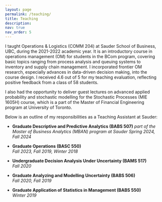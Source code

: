 ```yaml
---
layout: page
permalink: /teaching/
title: Teaching
description:
nav: true
nav_order: 5
---
```



I taught Operations & Logistics (COMM 204) at Sauder School of Business, UBC, during the 2021-2022 academic year. It is an introductory course in operations management (OM) for students in the BCom program, covering basic topics ranging from process analysis and queuing systems to inventory and supply chain management. I incorporated frontier OM research, especially advances in data-driven decision making, into the course design. 
I received 4.6 out of 5 for my teaching evaluation, reflecting positive feedback from a class of 58 students.

I also had the opportunity to deliver guest lectures on advanced applied probability and stochastic modelling  for the Stochastic Processes (MIE 1605H) course, which is a part of the Master of Financial Engineering program at University of Toronto. 


Below is an outline of my responsibilities as a Teaching Assistant at Sauder:

- **Graduate Descriptive and Predictive Analytics (BABS 507)**
  _part of the Master of Business Analytics (MBAN) program at Sauder_
  _Spring 2024, Fall 2024_
  
- **Graduate Operations (BASC 550)**  
  _Fall 2023, Fall 2019, Winter 2018_

- **Undergraduate Decision Analysis Under Uncertainty (BAMS 517)**  
  _Fall 2020_

- **Graduate Analyzing and Modelling Uncertainty (BABS 506)**  
  _Fall 2020, Fall 2019_

- **Graduate Application of Statistics in Management (BABS 550)**  
  _Winter 2019_

